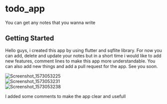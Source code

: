# todo_app

You can get any notes that you wanna write

## Getting Started

Hello guys, i created this app by using flutter and sqflite library. For now you can add, delete and update your notes but in a short time i would like to add new features, comment lines to make this app more understandable. You can also add new things and add a pull request for the app. See you soon.

![Screenshot_1573053225](https://user-images.githubusercontent.com/34074484/68311150-3620dc00-00c2-11ea-91ba-f97e1323d975.png)
<br>
![Screenshot_1573053231](https://user-images.githubusercontent.com/34074484/68311166-3a4cf980-00c2-11ea-814a-76502606cb2a.png)
<br>
![Screenshot_1573053238](https://user-images.githubusercontent.com/34074484/68311176-3c16bd00-00c2-11ea-8099-75511fd9bb19.png)
<br>

I added some comments to make the app clear and usefull






